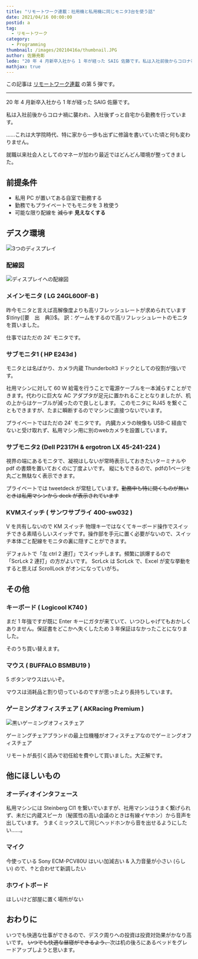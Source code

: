 ```yaml
---
title: "リモートワーク連載：社用機と私用機に同じモニタ3台を使う話"
date: 2021/04/16 00:00:00
postid: a
tag:
  - リモートワーク
category:
  - Programming
thumbnail: /images/20210416a/thumbnail.JPG
author: 佐藤尭彰
lede: "20 年 4 月新卒入社から 1 年が経った SAIG 佐藤です。私は入社前後からコロナ禍に襲われ、入社後ずっと自宅から勤務を行っています。"
mathjax: true
---
```


この記事は [リモートワーク連載](/articles/20210118/) の第 5 弾です。

----

20 年 4 月新卒入社から 1 年が経った SAIG 佐藤です。

私は入社前後からコロナ禍に襲われ、入社後ずっと自宅から勤務を行っています。

……これは大学院時代、特に家から一歩も出ずに修論を書いていた頃と何も変わりません。

就職以来社会人としてのマネーが加わり最近ではどんどん環境が整ってきました。

## 前提条件

- 私用 PC が置いてある自室で勤務する
- 勤務でもプライベートでもモニタを 3 枚使う
- 可能な限り配線を ~~減らす~~ **見えなくする**

## デスク環境

<img src="/images/20210416a/DSC_0283.JPG" alt="3つのディスプレイ" loading="lazy">

### 配線図

<img src="/images/20210416a/パワポ机絵_0326.png" alt="ディスプレイへの配線図" loading="lazy">

### メインモニタ ( LG 24GL600F-B )

昨今モニタと言えば高解像度よりも高リフレッシュレートが求められています $\tiny{[要　出　典]}$。
訳：ゲームをするので高リフレッシュレートのモニタを買いました。

仕事ではただの 24' モニタです。

### サブモニタ1 ( HP E243d )

モニタとは名ばかり、カメラ内蔵 Thunderbolt3 ドックとしての役割が強いです。

社用マシンに対して 60 W 給電を行うことで電源ケーブルを一本減らすことができます。代わりに巨大な AC アダプタが足元に置かれることとなりましたが、机の上からはケーブルが減ったので良しとします。
このモニタに RJ45 を繋ぐこともできますが、たまに瞬断するのでマシンに直接つないでいます。

プライベートではただの 24' モニタです。
内臓カメラの映像も USB-C 経由でないと受け取れず、私用マシン用に別のwebカメラを設置しています。

### サブモニタ2 (Dell P2317H & ergotron LX 45-241-224 )

視界の端にあるモニタで、凝視はしないが常時表示しておきたいターミナルや pdf の書類を置いておくのに丁度よいです。
縦にもできるので、pdfの1ページを丸ごと無駄なく表示できます。

プライベートでは tweetdeck が常駐しています。~~勤務中も特に開くものが無いときは私用マシンから deck が表示されています~~

### KVMスイッチ ( サンワサプライ 400-sw032 )

V を共有しないので KM スイッチ
物理キーではなくてキーボード操作でスイッチできる素晴らしいスイッチです。操作部を手元に置く必要がないので、スイッチ本体ごと配線をモニタの裏に隠すことができます。

デフォルトで「左 ctrl 2 連打」でスイッチします。頻繁に誤爆するので「ScrLck 2 連打」の方がよいです。
ScrLck は ScrLck で、Excel が変な挙動をすると思えば ScrollLock がオンになっていがち。

## その他

### キーボード ( Logicool K740 )

まだ 1 年強ですが既に Enter キーにガタが来ていて、いつひしゃげてもおかしくありません。保証書をどこかへ失くしたため 3 年保証はなかったことになりました。

そのうち買い替えます。

### マウス ( BUFFALO BSMBU19 )

5 ボタンマウスはいいぞ。

マウスは消耗品と割り切っているのですが思ったより長持ちしています。

### ゲーミングオフィスチェア ( AKRacing Premium )

<img src="/images/20210416a/61iHLVP0bKL._AC_SX425_.jpg" alt="黒いゲーミングオフィスチェア" loading="lazy">

ゲーミングチェアブランドの最上位機種がオフィスチェアなのでゲーミングオフィスチェア

リモートが長引く読みで初任給を費やして買いました。大正解です。

## 他にほしいもの

### オーディオインタフェース

私用マシンには Steinberg CI1 を繋いでいますが、社用マシンはうまく繋げられず、未だに内蔵スピーカ（秘匿性の高い会議のときは有線イヤホン）から音声を出しています。
うまくミックスして同じヘッドホンから音を出せるようにしたい……。

### マイク

今使っている Sony ECM-PCV80U はいい加減古い & 入力音量が小さい (らしい) ので、↑と合わせて新調したい

### ホワイトボード

ほしいけど部屋に置く場所がない

## おわりに

いつでも快適な仕事ができるので、デスク周りへの投資は投資対効果がかなり高いです。
~~いつでも快適な昼寝ができるよう、~~次は机の後ろにあるベッドをグレードアップしようと思います。
